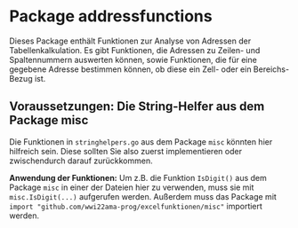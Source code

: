 # Package addressfunctions

Dieses Package enthält Funktionen zur Analyse von Adressen der Tabellenkalkulation.
Es gibt Funktionen, die Adressen zu Zeilen- und Spaltennummern auswerten können,
sowie Funktionen, die für eine gegebene Adresse bestimmen können, ob diese ein
Zell- oder ein Bereichs-Bezug ist.

## Voraussetzungen: Die String-Helfer aus dem Package misc

Die Funktionen in `stringhelpers.go` aus dem Package `misc` könnten hier hilfreich sein.
Diese sollten Sie also zuerst implementieren oder zwischendurch darauf zurückkommen.

**Anwendung der Funktionen:** Um z.B. die Funktion `IsDigit()` aus dem Package `misc`
in einer der Dateien hier zu verwenden, muss sie mit `misc.IsDigit(...)` aufgerufen
werden. Außerdem muss das Package mit
`import "github.com/wwi22ama-prog/excelfunktionen/misc"` importiert werden.

